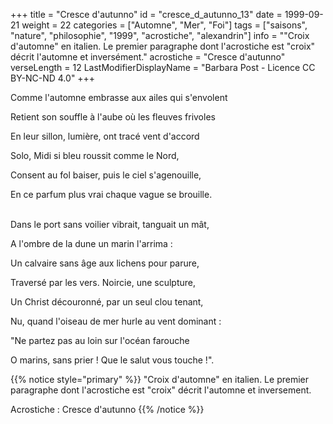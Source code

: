 +++
title = "Cresce d'autunno"
id = "cresce_d_autunno_13"
date = 1999-09-21
weight = 22
categories = ["Automne", "Mer", "Foi"]
tags = ["saisons", "nature", "philosophie", "1999", "acrostiche", "alexandrin"]
info = "\"Croix d'automne\" en italien. Le premier paragraphe dont l'acrostiche est \"croix\" décrit l'automne et inversément."
acrostiche = "Cresce d'autunno"
verseLength = 12
LastModifierDisplayName = "Barbara Post - Licence CC BY-NC-ND 4.0"
+++

Comme l'automne embrasse aux ailes qui s'envolent

Retient son souffle à l'aube où les fleuves frivoles

En leur sillon, lumière, ont tracé vent d'accord

Solo, Midi si bleu roussit comme le Nord,

Consent au fol baiser, puis le ciel s'agenouille,

En ce parfum plus vrai chaque vague se brouille.

 \
Dans le port sans voilier vibrait, tanguait un mât,

A l'ombre de la dune un marin l'arrima :

Un calvaire sans âge aux lichens pour parure,

Traversé par les vers. Noircie, une sculpture,

Un Christ découronné, par un seul clou tenant,

Nu, quand l'oiseau de mer hurle au vent dominant :

"Ne partez pas au loin sur l'océan farouche

O marins, sans prier ! Que le salut vous touche !".

{{% notice style="primary" %}}
"Croix d'automne" en italien. Le premier paragraphe dont l'acrostiche est "croix" décrit l'automne et inversement.

Acrostiche : Cresce d'autunno
{{% /notice %}}
